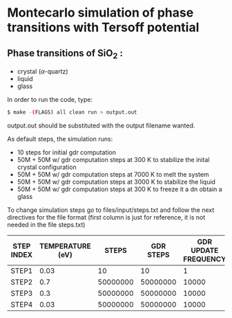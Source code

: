 # Montecarlo simulation of phase transitions with Tersoff potential
## Phase transitions of SiO<sub>2</sub> : 
 * crystal ($\alpha$-quartz)
 * liquid
 * glass

In order to run the code, type:
```sh
$ make -(FLAGS) all clean run > output.out
```

<!-- where _FLAGS_ can be DTHREAD=nthreads:
* nthreads is the number of Open-mp parallelization order that the user wants -->

output.out should be substituted with the output filename wanted.

As default steps, the simulation runs:
- 10 steps for initial gdr computation
- 50M + 50M w/ gdr computation steps at 300 K to stabilize the inital crystal configuration
- 50M + 50M w/ gdr computation steps at 7000 K to melt the system
- 50M + 50M w/ gdr computation steps at 3000 K to stabilize the liquid
- 50M + 50M w/ gdr computation steps at 300 K to freeze it a dn obtain a glass

To change simulation steps go to files/input/steps.txt and follow the next directives for the file format (first column is just for reference, it is not needed in the file steps.txt)

STEP INDEX | TEMPERATURE (eV) | STEPS | GDR STEPS | GDR UPDATE FREQUENCY|
-|-|-|-|--|
STEP1|0.03|10|10|1
STEP2|0.7|50000000|50000000|10000
STEP3|0.3|50000000|50000000|10000
STEP4|0.03|50000000|50000000|10000